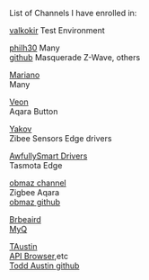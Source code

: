 List of Channels I have enrolled in:

[valkokir](https://callaway.smartthings.com/channels/b7837bbe-1f10-402c-81e6-f7cfed83e7bf)
Test Environment

[philh30](https://callaway.smartthings.com/channels/c09d2a68-e32c-4366-a4fc-ea4731b96ec3/) Many
<br>[github](https://github.com/philh30/ST-Edge-Drivers) Masquerade Z-Wave, others

[Mariano](https://callaway.smartthings.com/channels/c8bb99e1-04a3-426b-9d94-2d260134d624/)
<br>Many

[Veon](https://callaway.smartthings.com/channels/609e2190-c8fa-4b9a-9986-62367890277e/)
<br>Aqara Button

[Yakov](https://callaway.smartthings.com/channels/14bcc056-f80d-416b-9445-467b0db325e3)
<br>Zibee Sensors Edge drivers

[AwfullySmart Drivers](https://callaway.smartthings.com/channels/e74fd832-373d-4ac4-bebf-d37c486fc89c)
<br>Tasmota Edge

[obmaz channel](https://callaway.smartthings.com/channels/699fefe6-7b99-40b2-acfd-662ed510a84d)
<br>Zigbee Aqara
<br>[obmaz github](https://github.com/obmaz/smartthings_edge_driver)

[Brbeaird](https://callaway.smartthings.com/channels/bc45b8db-a92b-4215-8c36-d62fc68145fc)
<br>[MyQ](https://github.com/brbeaird/SmartThings-MyQ-Edge)

[TAustin](https://callaway.smartthings.com/channels/42512f35-e905-416d-8696-479587f23fe2)
<br>[API Browser](https://c31c-96-8-248-85.ngrok.io/),etc
<br>[Todd Austin github](https://github.com/toddaustin07/)
